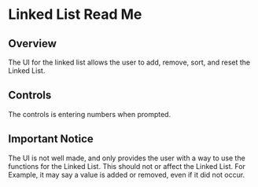 # Linked List Read Me
## Overview
The UI for the linked list allows the user to add, remove, sort, and reset the Linked List.

## Controls
The controls is entering numbers when prompted.

## Important Notice
The UI is not well made, and only provides the user with a way to use the functions for the Linked List. This should not or affect the Linked List. For Example, it may say a value is added or removed, even if it did not occur.
